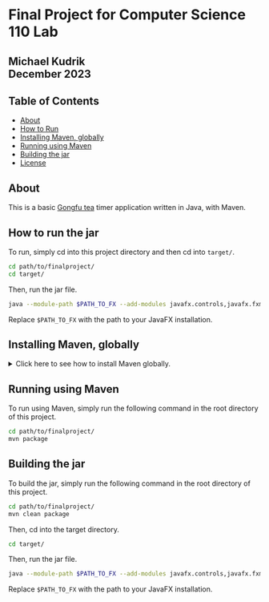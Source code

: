 # Final Project for Computer Science 110 Lab
Michael Kudrik    
December 2023
---

## Table of Contents
- [About](#about)
- [How to Run](#how-to-run-the-jar)
- [Installing Maven, globally](#installing-maven-globally)
- [Running using Maven](#running-using-maven)
- [Building the jar](#building-the-jar)
- [License](#license)

## About
This is a basic [Gongfu tea](https://en.wikipedia.org/wiki/Gongfu_tea) timer application written in Java, with Maven. 

## How to run the jar
To run, simply cd into this project directory and then cd into `target/`.

```bash
cd path/to/finalproject/
cd target/
```

Then, run the jar file.

```bash
java --module-path $PATH_TO_FX --add-modules javafx.controls,javafx.fxml -jar .\finalproject-1.0.jar
```

Replace `$PATH_TO_FX` with the path to your JavaFX installation.

## Installing Maven, globally
<details>
  <summary>Click here to see how to install Maven globally.</summary>

To install Maven, first download it [here](https://maven.apache.org/download.cgi) (I recommend
the binary zip archive).

Then, unzip the archive.

1. Press Windows key, type `adva`, and click on the
   `View advanced system settings` option.
   
    ![screenshot of system settings](https://mkyong.com/wp-content/uploads/2009/11/install-maven-windows-1.png)

2. In System Properties dialog, select `Advanced` tab
   and click on the `Environment Variables...` button.

    ![screenshot of environment variables](https://mkyong.com/wp-content/uploads/2009/11/install-maven-windows-2-1.png)

3. In “Environment variables” dialog, `System variables`, click on the
   `New...` button
   and add a `MAVEN_HOME` variable and point it to the
   Maven folder.
   
    ![screenshot of setting Maven_HOME variable](https://mkyong.com/wp-content/uploads/2009/11/install-maven-windows-2-2.png)

4. In system variables, find `PATH`, click on the
   `Edit...` button. In “Edit environment variable”
   dialog, click on the `New` button and add this
   `%MAVEN_HOME%\bin\`.

    ![screenshot of editing PATH variable](https://mkyong.com/wp-content/uploads/2009/11/install-maven-windows-3.png)

5. Open a new command prompt and type `mvn -version` to
   verify the installation.

```text
C:\Users\mike>mvn --version
Apache Maven 3.9.6 (bc0240f3c744dd6b6ec2920b3cd08dcc295161ae)
Maven home: C:\Apache\Maven
Java version: 21.0.1, vendor: Oracle Corporation, runtime: C:\Program Files\Java\jdk-21
Default locale: en_US, platform encoding: UTF-8
OS name: "windows 11", version: "10.0", arch: "amd64", family: "windows"

C:\Users\mike>echo %MAVEN_HOME%
C:\Apache\Maven

C:\Users\mike>
```

</details>

## Running using Maven
To run using Maven, simply run the following command in the root directory of this project.

```bash
cd path/to/finalproject/
mvn package
```

## Building the jar
To build the jar, simply run the following command in the root directory of this project.

```bash
cd path/to/finalproject/
mvn clean package
```

Then, cd into the target directory.

```bash
cd target/
```

Then, run the jar file.

```bash
java --module-path $PATH_TO_FX --add-modules javafx.controls,javafx.fxml -jar .\finalproject-1.0.jar
```

Replace `$PATH_TO_FX` with the path to your JavaFX installation.
